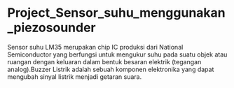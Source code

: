 # Project_Sensor_suhu_menggunakan_piezosounder
Sensor suhu LM35 merupakan chip IC produksi dari National Semiconductor yang berfungsi untuk mengukur suhu pada suatu objek atau ruangan dengan keluaran dalam bentuk besaran elektrik (tegangan analog).Buzzer Listrik adalah sebuah komponen elektronika yang dapat mengubah sinyal listrik menjadi getaran suara.
